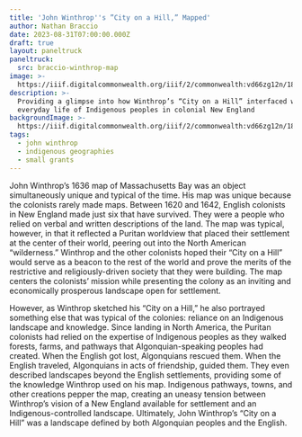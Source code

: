 ```yaml
---
title: 'John Winthrop''s ”City on a Hill,” Mapped'
author: Nathan Braccio
date: 2023-08-31T07:00:00.000Z
draft: true
layout: paneltruck
paneltruck:
  src: braccio-winthrop-map
image: >-
  https://iiif.digitalcommonwealth.org/iiif/2/commonwealth:vd66zg12n/1847,1940,1809,748/1200,/0/default.jpg
description: >-
  Providing a glimpse into how Winthrop’s “City on a Hill” interfaced with
  everyday life of Indigenous peoples in colonial New England
backgroundImage: >-
  https://iiif.digitalcommonwealth.org/iiif/2/commonwealth:vd66zg12n/1847,1940,1809,748/1200,/0/default.jpg
tags:
  - john winthrop
  - indigenous geographies
  - small grants
---
```


John Winthrop’s 1636 map of Massachusetts Bay was an object simultaneously unique and typical of the time. His map was unique because the colonists rarely made maps. Between 1620 and 1642, English colonists in New England made just six that have survived. They were a people who relied on verbal and written descriptions of the land. The map was typical, however, in that it reflected a Puritan worldview that placed their settlement at the center of their world, peering out into the North American “wilderness.” Winthrop and the other colonists hoped their “City on a Hill” would serve as a beacon to the rest of the world and prove the merits of the restrictive and religiously-driven society that they were building. The map centers the colonists’ mission while presenting the colony as an inviting and economically prosperous landscape open for settlement.

However, as Winthrop sketched his “City on a Hill,” he also portrayed something else that was typical of the colonies: reliance on an Indigenous landscape and knowledge. Since landing in North America, the Puritan colonists had relied on the expertise of Indigenous peoples as they walked forests, farms, and pathways that Algonquian-speaking peoples had created. When the English got lost, Algonquians rescued them. When the English traveled, Algonquians in acts of friendship, guided them. They even described landscapes beyond the English settlements, providing some of the knowledge Winthrop used on his map. Indigenous pathways, towns, and other creations pepper the map, creating an uneasy tension between Winthrop’s vision of a New England available for settlement and an Indigenous-controlled landscape.  Ultimately, John Winthrop’s “City on a Hill” was a landscape defined by both Algonquian peoples and the English.
